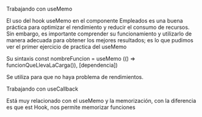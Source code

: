 Trabajando con useMemo

El uso del hook useMemo en el componente Empleados es una buena práctica para optimizar el rendimiento y reducir el consumo de recursos. Sin embargo, es importante comprender su funcionamiento y utilizarlo de manera adecuada para obtener los mejores resultados; es lo que pudimos ver el primer ejercicio de practica del useMemo

Su sintaxis const nombreFuncion = useMemo (() => funcionQueLlevaLaCarga()), [dependencia])

Se utiliza para que no haya problema de rendimientos.


Trabajando con useCallback

Está muy relacionado con el useMemo y la memorización, con la diferencia es que est Hook, nos permite memorizar funciones
